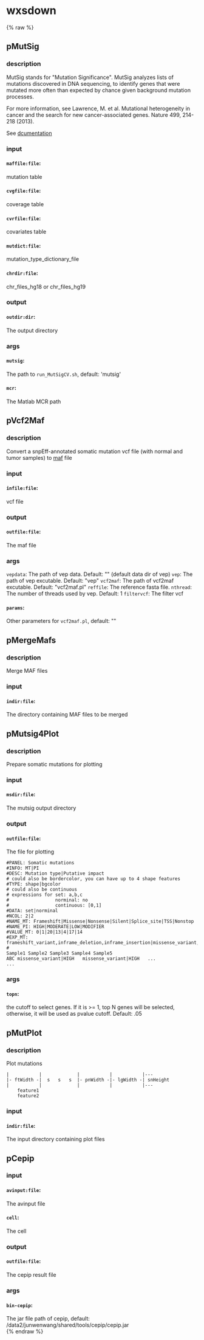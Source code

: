 # wxsdown
<!-- toc -->
{% raw %}

## pMutSig

### description
MutSig stands for "Mutation Significance".  MutSig analyzes lists of mutations discovered in DNA sequencing, to identify genes that were mutated more often than expected by chance given background mutation processes.

For more information, see Lawrence, M. et al. Mutational heterogeneity in cancer and the search for new cancer-associated genes. Nature 499, 214-218 (2013).

See [dcumentation](http://archive.broadinstitute.org/cancer/cga/mutsig_run)

### input
#### `maffile:file`:
mutation table  
#### `cvgfile:file`:
coverage table  
#### `cvrfile:file`:
covariates table  
#### `mutdict:file`:
mutation_type_dictionary_file  
#### `chrdir:file`:
chr_files_hg18 or chr_files_hg19   

### output
#### `outdir:dir`:
The output directory  

### args
#### `mutsig`:
The path to `run_MutSigCV.sh`, default: 'mutsig'  
#### `mcr`:
The Matlab MCR path  

## pVcf2Maf

### description
Convert a snpEff-annotated somatic mutation vcf file (with normal and tumor samples) to [maf](https://wiki.nci.nih.gov/display/TCGA/Mutation+Annotation+Format+(MAF)+Specification) file

### input
#### `infile:file`:
vcf file  

### output
#### `outfile:file`:
The maf file  

### args
   `vepdata`: The path of vep data. Default: "" (default data dir of vep)
   `vep`: The path of vep excutable. Default: "vep"
   `vcf2maf`: The path of vcf2maf excutable. Default: "vcf2maf.pl"
   `reffile`: The reference fasta file.
   `nthread`: The number of threads used by vep. Default: 1
   `filtervcf`: The filter vcf
#### `params`:
Other parameters for `vcf2maf.pl`, default: ""  

## pMergeMafs

### description
Merge MAF files

### input
#### `indir:file`:
The directory containing MAF files to be merged  

## pMutsig4Plot

### description
Prepare somatic mutations for  plotting

### input
#### `msdir:file`:
The mutsig output directory  

### output
#### `outfile:file`:
The file for plotting  
```
#PANEL: Somatic mutations
#INFO: MT|PI
#DESC: Mutation type|Putative impact
# could also be bordercolor, you can have up to 4 shape features
#TYPE: shape|bgcolor
# could also be continuous
# expressions for set: a,b,c
#                 norminal: no
#                 continuous: [0,1]
#DATA: set|norminal
#NCOL: 2|2
#NAME_MT: Frameshift|Missense|Nonsense|Silent|Splice_site|TSS|Nonstop
#NAME_PI: HIGH|MODERATE|LOW|MODIFIER
#VALUE_MT: 0|1|20|13|4|17|14
#EXP_MT: frameshift_variant,inframe_deletion,inframe_insertion|missense_variant,initiator_codon_variant,stop_retained_variant,rare_amino_acid_variant|stop_gained|synonymous_variant|splice_acceptor_variant,splice_donor_variant|start_lost,start_retained|stop_lost
#
Sample1	Sample2	Sample3	Sample4	Sample5
ABC	missense_variant|HIGH	missense_variant|HIGH	...
...
```

### args
#### `topn`:
the cutoff to select genes. If it is >= 1, top N genes will be selected, otherwise, it will be used as pvalue cutoff. Default: .05  

## pMutPlot

### description
Plot mutations
```
|           |             |           |           |---
|- ftWidth -|  s   s   s  |- pnWidth -|- lgWidth -| snHeight
|           |             |           |           |---
    feature1
	feature2
```

### input
#### `indir:file`:
The input directory containing plot files  

## pCepip

### input
#### `avinput:file`:
The avinput file  
#### `cell`:
The cell  

### output
#### `outfile:file`:
The cepip result file  

### args
#### `bin-cepip`:
The jar file path of cepip, default: /data2/junwenwang/shared/tools/cepip/cepip.jar  
{% endraw %}
